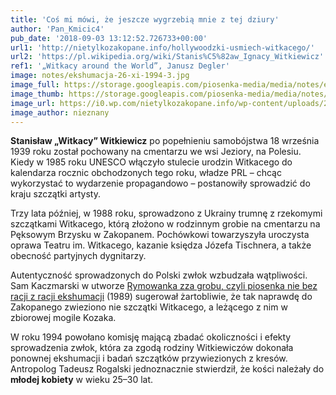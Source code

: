 ```yaml
---
title: 'Coś mi mówi, że jeszcze wygrzebią mnie z tej dziury'
author: 'Pan_Kmicic4'
pub_date: '2018-09-03 13:12:52.726733+00:00'
url1: 'http://nietylkozakopane.info/hollywoodzki-usmiech-witkacego/'
url2: 'https://pl.wikipedia.org/wiki/Stanis%C5%82aw_Ignacy_Witkiewicz'
ref1: '„Witkacy around the World”, Janusz Degler'
image: notes/ekshumacja-26-xi-1994-3.jpg
image_full: https://storage.googleapis.com/piosenka-media/media/notes/ekshumacja-26-xi-1994-3.jpg
image_thumb: https://storage.googleapis.com/piosenka-media/media/notes/ekshumacja-26-xi-1994-3.jpg.0x300_q85_upscale.jpg
image_url: https://i0.wp.com/nietylkozakopane.info/wp-content/uploads/2015/08/ekshumacja-26-xi-1994-3.jpg
image_author: nieznany
---
```


**Stanisław „Witkacy” Witkiewicz** po popełnieniu samobójstwa 18 września 1939 roku został pochowany na cmentarzu we wsi Jeziory, na Polesiu. Kiedy w 1985 roku UNESCO włączyło stulecie urodzin Witkacego do kalendarza rocznic obchodzonych tego roku, władze PRL – chcąc wykorzystać to wydarzenie propagandowo – postanowiły sprowadzić do kraju szczątki artysty.

Trzy lata później, w 1988 roku, sprowadzono z Ukrainy trumnę z rzekomymi szczątkami Witkacego, którą złożono w rodzinnym grobie na cmentarzu na Pęksowym Brzysku w Zakopanem. Pochówkowi towarzyszyła uroczysta oprawa Teatru im. Witkacego, kazanie księdza Józefa Tischnera, a także obecność partyjnych dygnitarzy.

Autentyczność sprowadzonych do Polski zwłok wzbudzała wątpliwości. Sam Kaczmarski w utworze [Rymowanka zza grobu, czyli piosenka nie bez racji z racji ekshumacji](https://www.piosenkaztekstem.pl/opracowanie/jacek\-kaczmarski\-rymowanka\-zza\-grobu\-czyli\-piosenka\-nie\-bez\-racji\-z\-racji\-ekshumacji/) \(1989\) sugerował żartobliwie, że tak naprawdę do Zakopanego zwieziono nie szczątki Witkacego, a leżącego z nim w zbiorowej mogile Kozaka.

W  roku 1994 powołano komisję mającą zbadać okoliczności i efekty sprowadzenia zwłok, która za zgodą rodziny Witkiewiczów dokonała ponownej ekshumacji i badań szczątków przywiezionych z kresów. Antropolog Tadeusz Rogalski jednoznacznie stwierdził, że kości należały do **młodej kobiety** w wieku 25–30 lat.
